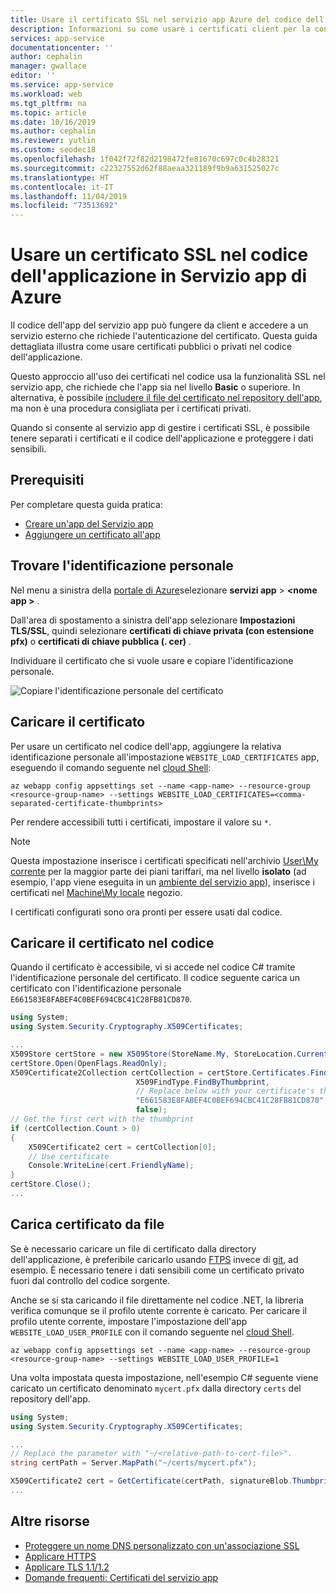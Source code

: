 ```yaml
---
title: Usare il certificato SSL nel servizio app Azure del codice dell'applicazione | Microsoft Docs
description: Informazioni su come usare i certificati client per la connessione alle risorse remote che li richiedono.
services: app-service
documentationcenter: ''
author: cephalin
manager: gwallace
editor: ''
ms.service: app-service
ms.workload: web
ms.tgt_pltfrm: na
ms.topic: article
ms.date: 10/16/2019
ms.author: cephalin
ms.reviewer: yutlin
ms.custom: seodec18
ms.openlocfilehash: 1f042f72f82d2198472fe81670c697c0c4b28321
ms.sourcegitcommit: c22327552d62f88aeaa321189f9b9a631525027c
ms.translationtype: HT
ms.contentlocale: it-IT
ms.lasthandoff: 11/04/2019
ms.locfileid: "73513692"
---
```

# <a name="use-an-ssl-certificate-in-your-application-code-in-azure-app-service"></a>Usare un certificato SSL nel codice dell'applicazione in Servizio app di Azure

Il codice dell'app del servizio app può fungere da client e accedere a un servizio esterno che richiede l'autenticazione del certificato. Questa guida dettagliata illustra come usare certificati pubblici o privati nel codice dell'applicazione.

Questo approccio all'uso dei certificati nel codice usa la funzionalità SSL nel servizio app, che richiede che l'app sia nel livello **Basic** o superiore. In alternativa, è possibile [includere il file del certificato nel repository dell'app](#load-certificate-from-file), ma non è una procedura consigliata per i certificati privati.

Quando si consente al servizio app di gestire i certificati SSL, è possibile tenere separati i certificati e il codice dell'applicazione e proteggere i dati sensibili.

## <a name="prerequisites"></a>Prerequisiti

Per completare questa guida pratica:

- [Creare un'app del Servizio app](/azure/app-service/)
- [Aggiungere un certificato all'app](configure-ssl-certificate.md)

## <a name="find-the-thumbprint"></a>Trovare l'identificazione personale

Nel menu a sinistra della <a href="https://portal.azure.com" target="_blank">portale di Azure</a>selezionare **servizi app** >  **\<nome app >** .

Dall'area di spostamento a sinistra dell'app selezionare **Impostazioni TLS/SSL**, quindi selezionare **certificati di chiave privata (con estensione pfx)** o **certificati di chiave pubblica (. cer)** .

Individuare il certificato che si vuole usare e copiare l'identificazione personale.

![Copiare l'identificazione personale del certificato](./media/configure-ssl-certificate/create-free-cert-finished.png)

## <a name="load-the-certificate"></a>Caricare il certificato

Per usare un certificato nel codice dell'app, aggiungere la relativa identificazione personale all'impostazione `WEBSITE_LOAD_CERTIFICATES` app, eseguendo il comando seguente nel <a target="_blank" href="https://shell.azure.com" >cloud Shell</a>:

```azurecli-interactive
az webapp config appsettings set --name <app-name> --resource-group <resource-group-name> --settings WEBSITE_LOAD_CERTIFICATES=<comma-separated-certificate-thumbprints>
```

Per rendere accessibili tutti i certificati, impostare il valore su `*`.

> [!NOTE]
> Questa impostazione inserisce i certificati specificati nell'archivio [User\My corrente](/windows-hardware/drivers/install/local-machine-and-current-user-certificate-stores) per la maggior parte dei piani tariffari, ma nel livello **isolato** (ad esempio, l'app viene eseguita in un [ambiente del servizio app](environment/intro.md)), inserisce i certificati nel [Machine\My locale](/windows-hardware/drivers/install/local-machine-and-current-user-certificate-stores) negozio.
>

I certificati configurati sono ora pronti per essere usati dal codice.

## <a name="load-the-certificate-in-code"></a>Caricare il certificato nel codice

Quando il certificato è accessibile, vi si accede nel codice C# tramite l'identificazione personale del certificato. Il codice seguente carica un certificato con l'identificazione personale `E661583E8FABEF4C0BEF694CBC41C28FB81CD870`.

```csharp
using System;
using System.Security.Cryptography.X509Certificates;

...
X509Store certStore = new X509Store(StoreName.My, StoreLocation.CurrentUser);
certStore.Open(OpenFlags.ReadOnly);
X509Certificate2Collection certCollection = certStore.Certificates.Find(
                            X509FindType.FindByThumbprint,
                            // Replace below with your certificate's thumbprint
                            "E661583E8FABEF4C0BEF694CBC41C28FB81CD870",
                            false);
// Get the first cert with the thumbprint
if (certCollection.Count > 0)
{
    X509Certificate2 cert = certCollection[0];
    // Use certificate
    Console.WriteLine(cert.FriendlyName);
}
certStore.Close();
...
```

<a name="file"></a>
## <a name="load-certificate-from-file"></a>Carica certificato da file

Se è necessario caricare un file di certificato dalla directory dell'applicazione, è preferibile caricarlo usando [FTPS](deploy-ftp.md) invece di [git](deploy-local-git.md), ad esempio. È necessario tenere i dati sensibili come un certificato privato fuori dal controllo del codice sorgente.

Anche se si sta caricando il file direttamente nel codice .NET, la libreria verifica comunque se il profilo utente corrente è caricato. Per caricare il profilo utente corrente, impostare l'impostazione dell'app `WEBSITE_LOAD_USER_PROFILE` con il comando seguente nel <a target="_blank" href="https://shell.azure.com" >cloud Shell</a>.

```azurecli-interactive
az webapp config appsettings set --name <app-name> --resource-group <resource-group-name> --settings WEBSITE_LOAD_USER_PROFILE=1
```

Una volta impostata questa impostazione, nell'esempio C# seguente viene caricato un certificato denominato `mycert.pfx` dalla directory `certs` del repository dell'app.

```csharp
using System;
using System.Security.Cryptography.X509Certificates;

...
// Replace the parameter with "~/<relative-path-to-cert-file>".
string certPath = Server.MapPath("~/certs/mycert.pfx");

X509Certificate2 cert = GetCertificate(certPath, signatureBlob.Thumbprint);
...
```

## <a name="more-resources"></a>Altre risorse

* [Proteggere un nome DNS personalizzato con un'associazione SSL](configure-ssl-bindings.md)
* [Applicare HTTPS](configure-ssl-bindings.md#enforce-https)
* [Applicare TLS 1.1/1.2](configure-ssl-bindings.md#enforce-tls-versions)
* [Domande frequenti: Certificati del servizio app](https://docs.microsoft.com/azure/app-service/faq-configuration-and-management/)
